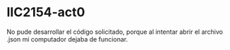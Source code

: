 # IIC2154-act0

No pude desarrollar el código solicitado, porque al intentar abrir el archivo .json mi computador dejaba de funcionar.